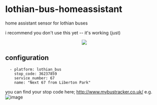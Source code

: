 # lothian-bus-homeassistant
home assistant sensor for lothian buses

i recommend you don't use this yet -- it's working (just)

<p align="center"><img src="https://blog.codinghorror.com/content/images/uploads/2007/03/6a0120a85dcdae970b0128776ff992970c-pi.png"/></p>

## configuration
```
  - platform: lothian_bus
    stop_code: 36237859
    service_number: 67
    name: "Next 67 from Liberton Park"
```

you can find your stop code here; http://www.mybustracker.co.uk/
e.g. ![image](https://i.maccydee.com/u/22.01.43-13.12.18-44464.png)
